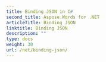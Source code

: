 ```yaml
---
title: Binding JSON in C#
second_title: Aspose.Words for .NET
articleTitle: Binding JSON
linktitle: Binding JSON
description: ""
type: docs
weight: 30
url: /net/binding-json/
---
```


